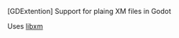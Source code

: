 [GDExtention] Support for plaing XM files in Godot

Uses [libxm](https://github.com/Artefact2/libxm)
